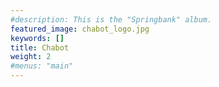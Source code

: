 ```yaml
---
#description: This is the "Springbank" album.
featured_image: chabot_logo.jpg
keywords: []
title: Chabot
weight: 2
#menus: "main"
---
```

